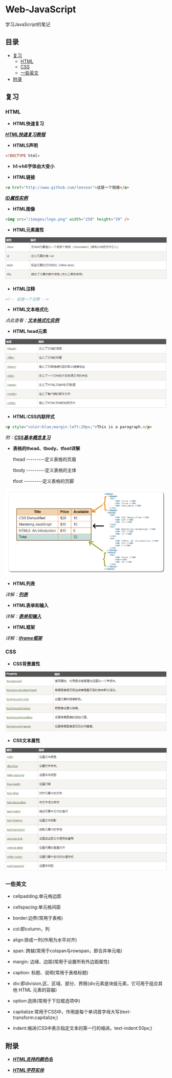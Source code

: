# Web-JavaScript
学习JavaScript的笔记

目录
-----

   * [复习](#复习)
       * [HTML](#html)
       * [CSS](#css)
       * [一些英文](#一些英文)
   * [附录](#附录)



## 复习

### HTML

* **HTML快速复习**

*[**HTML快速复习教程**](http://www.runoob.com/html/html-quicklist.html)*

* **HTML5声明**

```HTML
<!DOCTYPE html>
```

* **h1->h6字体由大变小**

* **HTML链接**

```HTML
<a href="http://www.github.com/leesoar">这是一个链接</a>
```

*[**ID属性实例**](http://www.runoob.com/try/try.php?filename=tryhtml_link_locations&basepath=0)*

* **HTML图像**

```HTML
<img src="/images/logo.png" width="258" height="39" />
```

* **HTML元素属性**

![](./images/attribute.png)

* **HTML注释**

```HTML
<!-- 这是一个注释 -->
```

* **HTML文本格式化**

*点此查看：[**文本格式化实例**](http://www.runoob.com/html/html-formatting.html)*

* **HTML head元素**

![](./images/head_elements.png)

* **HTML:CSS内联样式**

```HTML
<p style="color:blue;margin-left:20px;">This is a paragraph.</p>
```

*附：[**CSS基本概念复习**](http://www.runoob.com/html/html-css.html)*

* **表格的thead、tbody、tfoot详解**

	thead ---------定义表格的页眉
	
	tbody ---------定义表格的主体
	
	tfoot ---------定义表格的页脚

![](./images/table_thead_tbody_tfoot.png)

* **HTML列表**

*详解：[**列表**](http://www.runoob.com/html/html-lists.html)*

* **HTML表单和输入**

*详解：[**表单和输入**](http://www.runoob.com/html/html-forms.html)*

* **HTML框架**

*详解：[**iframe框架**](http://www.runoob.com/html/html-iframes.html)*



### CSS

* **CSS背景属性**

![](./images/background_attribute.png)

* **CSS文本属性**

![](./images/text_attribute.png)



### 一些英文

* cellpadding:单元格边距

* cellspacing:单元格间距

* border:边界(常用于表格)

* col:即column，列

* align:排成一列(作用为水平对齐)

* span: 跨越(常用于colspan与rowspan，即合并单元格)

* margin: 边缘、边距(常用于设置所有外边距属性)

* caption: 标题、说明(常用于表格标题)

* div:即division,区、区域、部分、界限(div元素是块级元素，它可用于组合其他 HTML 元素的容器)

* option:选择(常用于下拉框选项中)

* capitalize:常用于CSS中，作用是每个单词首字母大写(text-transform:capitalize;)

* indent:缩进(CSS中表示指定文本的第一行的缩进。text-indent:50px;)



## 附录

* *[**HTML支持的颜色名**](http://www.runoob.com/html/html-colornames.html)*

* *[**HTML字符实体**](http://www.runoob.com/html/html-entities.html)*